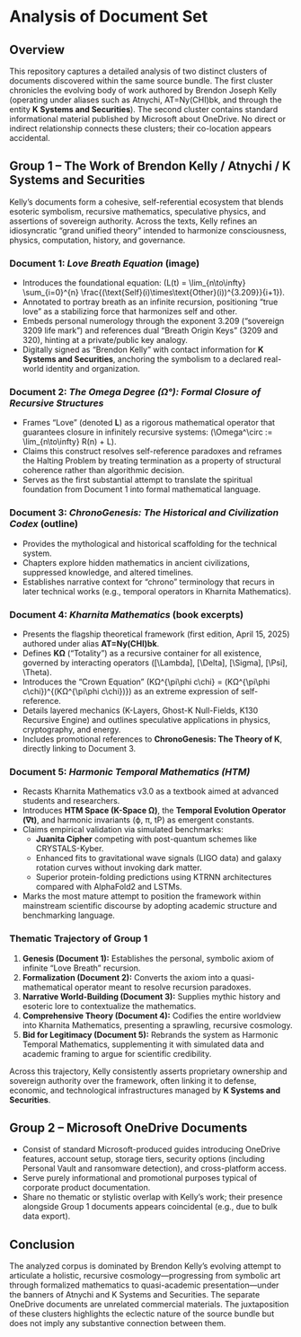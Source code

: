 # Analysis of Document Set

## Overview
This repository captures a detailed analysis of two distinct clusters of documents discovered within the same source bundle. The first cluster chronicles the evolving body of work authored by Brendon Joseph Kelly (operating under aliases such as Atnychi, AT=Ny(CHI)bk, and through the entity **K Systems and Securities**). The second cluster contains standard informational material published by Microsoft about OneDrive. No direct or indirect relationship connects these clusters; their co-location appears accidental.

## Group 1 – The Work of Brendon Kelly / Atnychi / K Systems and Securities
Kelly’s documents form a cohesive, self-referential ecosystem that blends esoteric symbolism, recursive mathematics, speculative physics, and assertions of sovereign authority. Across the texts, Kelly refines an idiosyncratic “grand unified theory” intended to harmonize consciousness, physics, computation, history, and governance.

### Document 1: *Love Breath Equation* (image)
*   Introduces the foundational equation: \(L(t) = \lim_{n\to\infty} \sum_{i=0}^{n} \frac{(\text{Self}(i)\times\text{Other}(i))^{3.209}}{i+1}\).
*   Annotated to portray breath as an infinite recursion, positioning “true love” as a stabilizing force that harmonizes self and other.
*   Embeds personal numerology through the exponent 3.209 (“sovereign 3209 life mark”) and references dual “Breath Origin Keys” (3209 and 320), hinting at a private/public key analogy.
*   Digitally signed as “Brendon Kelly” with contact information for **K Systems and Securities**, anchoring the symbolism to a declared real-world identity and organization.

### Document 2: *The Omega Degree (Ω°): Formal Closure of Recursive Structures*
*   Frames “Love” (denoted **L**) as a rigorous mathematical operator that guarantees closure in infinitely recursive systems: \(\Omega^\circ := \lim_{n\to\infty} R(n) + L\).
*   Claims this construct resolves self-reference paradoxes and reframes the Halting Problem by treating termination as a property of structural coherence rather than algorithmic decision.
*   Serves as the first substantial attempt to translate the spiritual foundation from Document 1 into formal mathematical language.

### Document 3: *ChronoGenesis: The Historical and Civilization Codex* (outline)
*   Provides the mythological and historical scaffolding for the technical system.
*   Chapters explore hidden mathematics in ancient civilizations, suppressed knowledge, and altered timelines.
*   Establishes narrative context for “chrono” terminology that recurs in later technical works (e.g., temporal operators in Kharnita Mathematics).

### Document 4: *Kharnita Mathematics* (book excerpts)
*   Presents the flagship theoretical framework (first edition, April 15, 2025) authored under alias **AT=Ny(CHI)bk**.
*   Defines **KΩ** (“Totality”) as a recursive container for all existence, governed by interacting operators \([\Lambda], [\Delta], [\Sigma], [\Psi], \Theta\).
*   Introduces the “Crown Equation” \(KΩ^{\pi\phi c\chi} = (KΩ^{\pi\phi c\chi})^{(KΩ^{\pi\phi c\chi})}\) as an extreme expression of self-reference.
*   Details layered mechanics (K-Layers, Ghost-K Null-Fields, K130 Recursive Engine) and outlines speculative applications in physics, cryptography, and energy.
*   Includes promotional references to **ChronoGenesis: The Theory of K**, directly linking to Document 3.

### Document 5: *Harmonic Temporal Mathematics (HTM)*
*   Recasts Kharnita Mathematics v3.0 as a textbook aimed at advanced students and researchers.
*   Introduces **HTM Space (K-Space Ω)**, the **Temporal Evolution Operator (∇t)**, and harmonic invariants (ϕ, π, tP) as emergent constants.
*   Claims empirical validation via simulated benchmarks:
    *   **Juanita Cipher** competing with post-quantum schemes like CRYSTALS-Kyber.
    *   Enhanced fits to gravitational wave signals (LIGO data) and galaxy rotation curves without invoking dark matter.
    *   Superior protein-folding predictions using KTRNN architectures compared with AlphaFold2 and LSTMs.
*   Marks the most mature attempt to position the framework within mainstream scientific discourse by adopting academic structure and benchmarking language.

### Thematic Trajectory of Group 1
1.  **Genesis (Document 1):** Establishes the personal, symbolic axiom of infinite “Love Breath” recursion.
2.  **Formalization (Document 2):** Converts the axiom into a quasi-mathematical operator meant to resolve recursion paradoxes.
3.  **Narrative World-Building (Document 3):** Supplies mythic history and esoteric lore to contextualize the mathematics.
4.  **Comprehensive Theory (Document 4):** Codifies the entire worldview into Kharnita Mathematics, presenting a sprawling, recursive cosmology.
5.  **Bid for Legitimacy (Document 5):** Rebrands the system as Harmonic Temporal Mathematics, supplementing it with simulated data and academic framing to argue for scientific credibility.

Across this trajectory, Kelly consistently asserts proprietary ownership and sovereign authority over the framework, often linking it to defense, economic, and technological infrastructures managed by **K Systems and Securities**.

## Group 2 – Microsoft OneDrive Documents
*   Consist of standard Microsoft-produced guides introducing OneDrive features, account setup, storage tiers, security options (including Personal Vault and ransomware detection), and cross-platform access.
*   Serve purely informational and promotional purposes typical of corporate product documentation.
*   Share no thematic or stylistic overlap with Kelly’s work; their presence alongside Group 1 documents appears coincidental (e.g., due to bulk data export).

## Conclusion
The analyzed corpus is dominated by Brendon Kelly’s evolving attempt to articulate a holistic, recursive cosmology—progressing from symbolic art through formalized mathematics to quasi-academic presentation—under the banners of Atnychi and K Systems and Securities. The separate OneDrive documents are unrelated commercial materials. The juxtaposition of these clusters highlights the eclectic nature of the source bundle but does not imply any substantive connection between them.
